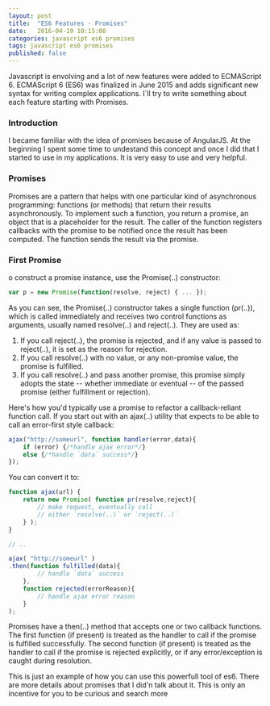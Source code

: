 ```yaml
---
layout: post
title:  "ES6 Features - Promises"
date:   2016-04-19 10:15:00
categories: javascript es6 promises
tags: javascript es6 promises
published: false
---
```


Javascript is envolving and a lot of new features were added to ECMAScript 6. ECMAScript 6 (ES6) was finalized in June 2015 and adds significant new syntax for writing complex applications. I`ll try to write something about each feature starting with Promises. 

### Introduction

I became familiar with the idea of promises because of AngularJS. At the beginning I spent some time to undestand this concept and once I did that I started to use in my applications. It is very easy to use and very helpful.

### Promises
Promises are a pattern that helps with one particular kind of asynchronous programming: functions (or methods) that return their results asynchronously. To implement such a function, you return a promise, an object that is a placeholder for the result. The caller of the function registers callbacks with the promise to be notified once the result has been computed. The function sends the result via the promise.

### First Promise
o construct a promise instance, use the Promise(..) constructor:

```js
var p = new Promise(function(resolve, reject) { ... });
```

As you can see, the Promise(..) constructor takes a single function (pr(..)), which is called immediately and receives two control functions as arguments, usually named resolve(..) and reject(..). They are used as:

1. If you call reject(..), the promise is rejected, and if any value is passed to reject(..), it is set as the reason for rejection.
2. If you call resolve(..) with no value, or any non-promise value, the promise is fulfilled.
3. If you call resolve(..) and pass another promise, this promise simply adopts the state -- whether immediate or eventual -- of the passed promise (either fulfillment or rejection).

Here's how you'd typically use a promise to refactor a callback-reliant function call. If you start out with an ajax(..) utility that expects to be able to call an error-first style callback:

```js
ajax("http://someurl", function handler(error,data){
    if (error) {/*handle ajax error*/}
    else {/*handle `data` success*/}
});
```

You can convert it to:

```js
function ajax(url) {
    return new Promise( function pr(resolve,reject){
        // make request, eventually call
        // either `resolve(..)` or `reject(..)`
    } );
}

// ..

ajax( "http://someurl" )
.then(function fulfilled(data){
        // handle `data` success
    },
    function rejected(errorReason){
        // handle ajax error reason
    }
);
```

Promises have a then(..) method that accepts one or two callback functions. The first function (if present) is treated as the handler to call if the promise is fulfilled successfully. The second function (if present) is treated as the handler to call if the promise is rejected explicitly, or if any error/exception is caught during resolution.

This is just an example of how you can use this powerfull tool of es6. There are more details about promises that I did'n talk about it. This is only an incentive for you to be curious and search more
